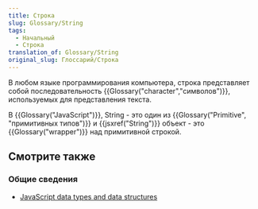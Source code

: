 ```yaml
---
title: Строка
slug: Glossary/String
tags:
  - Начальный
  - Строка
translation_of: Glossary/String
original_slug: Глоссарий/Строка
---
```


В любом языке программирования компьютера, строка представляет собой последовательность {{Glossary("character","символов")}}, используемых для представления текста.

В {{Glossary("JavaScript")}}, String - это один из {{Glossary("Primitive", "примитивных типов")}} и {{jsxref("String")}} объект - это {{Glossary("wrapper")}} над примитивной строкой.

## Смотрите также

### Общие сведения

- [JavaScript data types and data structures](/ru/docs/Web/JavaScript/Data_structures#String_type)
